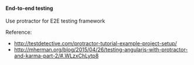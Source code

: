 #### End-to-end testing

Use protractor for E2E testing framework

Reference:

* http://testdetective.com/protractor-tutorial-example-project-setup/
* http://mherman.org/blog/2015/04/26/testing-angularjs-with-protractor-and-karma-part-2/#.WLzxChLytp8
